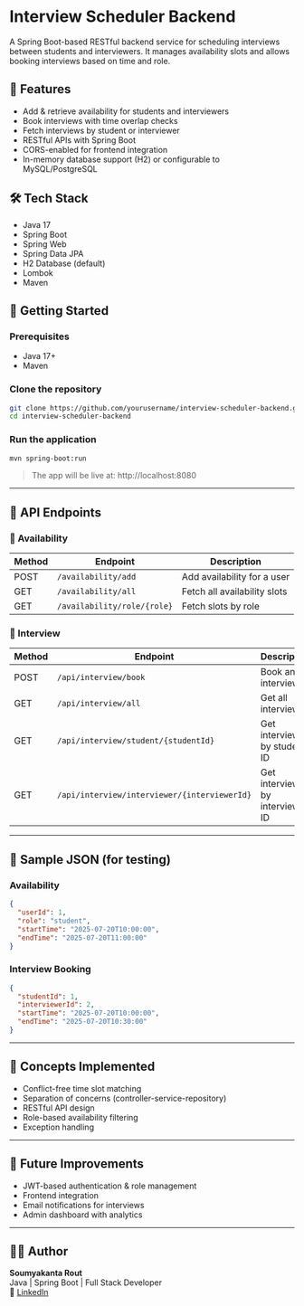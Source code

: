 # Interview Scheduler Backend

A Spring Boot-based RESTful backend service for scheduling interviews between students and interviewers. It manages availability slots and allows booking interviews based on time and role.

## 🔧 Features

- Add & retrieve availability for students and interviewers
- Book interviews with time overlap checks
- Fetch interviews by student or interviewer
- RESTful APIs with Spring Boot
- CORS-enabled for frontend integration
- In-memory database support (H2) or configurable to MySQL/PostgreSQL

## 🛠️ Tech Stack

- Java 17
- Spring Boot
- Spring Web
- Spring Data JPA
- H2 Database (default)
- Lombok
- Maven


## 🚀 Getting Started

### Prerequisites

- Java 17+
- Maven

### Clone the repository

```bash
git clone https://github.com/yourusername/interview-scheduler-backend.git
cd interview-scheduler-backend
```

### Run the application

```bash
mvn spring-boot:run
```

> The app will be live at: http://localhost:8080

---

## 📡 API Endpoints

### 🔹 Availability

| Method | Endpoint                         | Description                      |
|--------|----------------------------------|----------------------------------|
| POST   | `/availability/add`             | Add availability for a user      |
| GET    | `/availability/all`             | Fetch all availability slots     |
| GET    | `/availability/role/{role}`     | Fetch slots by role              |

### 🔹 Interview

| Method | Endpoint                                      | Description                             |
|--------|-----------------------------------------------|-----------------------------------------|
| POST   | `/api/interview/book`                        | Book an interview                       |
| GET    | `/api/interview/all`                         | Get all interviews                      |
| GET    | `/api/interview/student/{studentId}`         | Get interviews by student ID            |
| GET    | `/api/interview/interviewer/{interviewerId}` | Get interviews by interviewer ID        |

---

## 🧪 Sample JSON (for testing)

### Availability
```json
{
  "userId": 1,
  "role": "student",
  "startTime": "2025-07-20T10:00:00",
  "endTime": "2025-07-20T11:00:00"
}
```

### Interview Booking
```json
{
  "studentId": 1,
  "interviewerId": 2,
  "startTime": "2025-07-20T10:00:00",
  "endTime": "2025-07-20T10:30:00"
}
```

---

## 🧠 Concepts Implemented

- Conflict-free time slot matching
- Separation of concerns (controller-service-repository)
- RESTful API design
- Role-based availability filtering
- Exception handling

---

## 📎 Future Improvements

- JWT-based authentication & role management
- Frontend integration
- Email notifications for interviews
- Admin dashboard with analytics

---

## 👨‍💻 Author

**Soumyakanta Rout**  
Java | Spring Boot | Full Stack Developer  
🔗 [LinkedIn](https://www.linkedin.com/in/soumyakanta-rout) 

